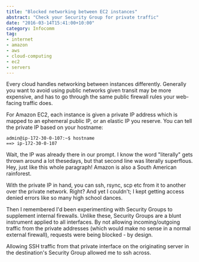 ```yaml
---
title: "Blocked networking between EC2 instances"
abstract: "Check your Security Group for private traffic"
date: "2016-03-14T15:41:00+10:00"
category: Infocomm
tag:
- internet
- amazon
- aws
- cloud-computing
- ec2
- servers
---
```

Every cloud handles networking between instances differently. Generally you want to avoid using public networks given transit may be more expensive, and has to go through the same public firewall rules your web-facing traffic does.

For Amazon EC2, each instance is given a private IP address which is mapped to an ephemeral public IP, or an elastic IP you reserve. You can tell the private IP based on your hostname:

    admin@ip-172-30-0-107:~$ hostname
    ==> ip-172-30-0-107

Wait, the IP was already there in our prompt. I know the word "literally" gets thrown around a lot thesedays, but that second line was literally superflous. Hey, just like this whole paragraph! Amazon is also a South American rainforest.

With the private IP in hand, you can ssh, rsync, scp etc from it to another over the private network. Right? And yet I couldn't; I kept getting access denied errors like so many high school dances.

Then I remembered I'd been experimenting with Security Groups to supplement internal firewalls. Unlike these, Security Groups are a blunt instrument applied to all interfaces. By not allowing incoming/outgoing traffic from the private addresses (which would make no sense in a normal external firewall), requests were being blocked - by design. 

Allowing SSH traffic from that private interface on the originating server in the destination's Security Group allowed me to ssh across.

